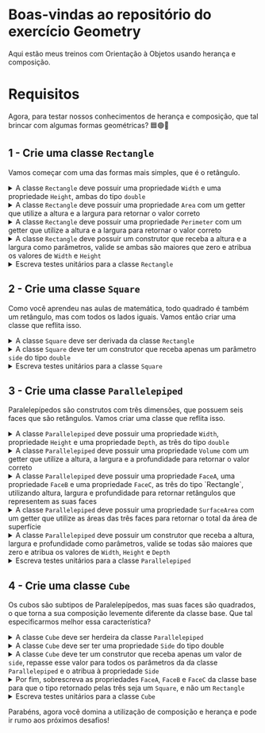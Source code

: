 # Boas-vindas ao repositório do exercício Geometry

Aqui estão meus treinos com Orientação à Objetos usando herança e composição.

# Requisitos

Agora, para testar nossos conhecimentos de herança e composição, que tal brincar com algumas formas geométricas? 🟦🟢🔺


 
## 1 - Crie uma classe `Rectangle`

Vamos começar com uma das formas mais simples, que é o retângulo.

<details>
  <summary>A classe <code>Rectangle</code> deve possuir uma propriedade <code>Width</code> e uma propriedade <code>Height</code>, ambas do tipo <code>double</code></summary><br />

Essas propriedades irão representar a largura e a altura do retângulo, respectivamente.
  
</details>

<details>
  <summary>A classe <code>Rectangle</code> deve possuir uma propriedade <code>Area</code> com um getter que utilize a altura e a largura para retornar o valor correto</summary><br />

A área de um retângulo é igual a largura * altura. Essa propriedade não deve ter um setter.
  
</details>

<details>
  <summary>A classe <code>Rectangle</code> deve possuir uma propriedade <code>Perimeter</code> com um getter que utilize a altura e a largura para retornar o valor correto</summary><br />

O perímetro de um retângulo é igual a soma de todos os seus lados. Essa propriedade não deve ter um setter.
  
</details>

<details>
  <summary>A classe <code>Rectangle</code> deve possuir um construtor que receba a altura e a largura como parâmetros, valide se ambas são maiores que zero e atribua os valores de <code>Width</code> e <code>Height</code></summary><br />

Caso algum dos parâmetros seja negativo, deverá ser lançada uma `ArgumentException` com a mensagem `"All sides must be greater than zero"`.
  
</details>

<details>
  <summary>Escreva testes unitários para a classe <code>Rectangle</code></summary><br />

Deve ser testado o seguinte:
- A classe deve designar os valores de `Width` e `Height` corretamente
- A classe deve retornar o valor da `Area` corretamente
- A classe deve lançar uma exceção ao recebe valores menores ou iguais a zero como parâmetros
  
</details>

## 2 - Crie uma classe `Square`

Como você aprendeu nas aulas de matemática, todo quadrado é também um retângulo, mas com todos os lados iguais. Vamos então criar uma classe que reflita isso.

<details>
  <summary>A classe <code>Square</code> deve ser derivada da classe <code>Rectangle</code></summary><br />

Todo quadrado é um subtipo de retângulo, pelo que faz sentido estabelecer aqui uma relação de herança.
  
</details>

<details>
  <summary>A classe <code>Square</code> deve ter um construtor que receba apenas um parâmetro <code>side</code> do tipo <code>double</code></summary><br />

Esse construtor deve repassar o valor de `side` para ambos os parâmetros do construtor da classe base.
  
</details>

<details>
  <summary>Escreva testes unitários para a classe <code>Square</code></summary><br />

Deve ser testado o seguinte:
- A classe deve ser herdeira de `Rectangle`
- `Width` e `Height` devem ser iguais e designados corretamente
- A classe deve retornar o valor da `Area` corretamente
- A classe deve lançar uma exceção ao recebe valores menores ou iguais a zero como parâmetros

</details>
  

## 3 - Crie uma classe `Parallelepiped`

Paralelepípedos são construtos com três dimensões, que possuem seis faces que são retângulos. Vamos criar uma classe que reflita isso.

<details>
  <summary>A classe <code>Parallelepiped</code> deve possuir uma propriedade <code>Width</code>, propriedade <code>Height</code> e uma propriedade <code>Depth</code>, as três do tipo <code>double</code></summary><br />

Essas propriedades irão representar a largura, a altura e a profundidade do paralelepípedo, respectivamente.
  
</details>

<details>
  <summary>A classe <code>Parallelepiped</code> deve possuir uma propriedade <code>Volume</code> com um getter que utilize a altura, a largura e a profundidade para retornar o valor correto</summary><br />

O volume de um paralelepípedo é igual a largura * altura * profundidade. Essa propriedade não deve ter um setter.
  
</details>


<details>
  <summary>A classe <code>Parallelepiped</code> deve possuir uma propriedade <code>FaceA</code>, uma propriedade <code>FaceB</code> e uma propriedade <code>FaceC</code>, as três do tipo `Rectangle`, utilizando altura, largura e profundidade para retornar retângulos que representem as suas faces</summary><br />

As faces devem representar o seguinte:
- Produto entre altura e largura
- Produto entre altura e profundidade
- Produto entre largura e profundidade
  
</details>

<details>
  <summary>A classe <code>Parallelepiped</code> deve possuir uma propriedade <code>SurfaceArea</code> com um getter que utilize as áreas das três faces para retornar o total da área de superfície</summary><br />

Some as áreas de todas as faces para retornar o valor da área de superfície do paralelepípedo.

Dica ✏️: Lembre-se que cada uma das três faces definidas deve ter sua área somada duas vezes, pois o paralelepípedo tem 6 faces, sendo que cada uma delas se repete uma vez.
  
</details>

<details>
  <summary>A classe <code>Parallelepiped</code> deve possuir um construtor que receba a altura, largura e profundidade como parâmetros, valide se todas são maiores que zero e atribua os valores de <code>Width</code>, <code>Height</code> e <code>Depth</code></summary><br />

Caso algum dos parâmetros seja negativo, deverá ser lançada uma `ArgumentException` com a mensagem `"All sides must be greater than zero"`.
  
</details>

<details>
  <summary>Escreva testes unitários para a classe <code>Parallelepiped</code></summary><br />

Deve ser testado o seguinte:
- `Width`, `Height` e `Depth` devem ser designados corretamente
- O volume deve retornar o valor correto
- A área de superfície deve retornar o valor correto
- As faces devem retornar as áreas corretas

</details>

## 4 - Crie uma classe `Cube`
Os cubos são subtipos de Paralelepípedos, mas suas faces são quadrados, o que torna a sua composição levemente diferente da classe base. Que tal especificarmos melhor essa característica?


<details>
  <summary>A classe <code>Cube</code> deve ser herdeira da classe <code>Parallelepiped</code></summary><br />

O primeiro passo aqui é definir a relação de herança entre as duas classes.
  
</details>

<details>
  <summary>A classe <code>Cube</code> deve ser ter uma propriedade <code>Side</code> do tipo double</summary><br />

Como temos todos os lados iguais, faz sentido podermos acessar o valor dos lados sem precisar especificar de qual lado estamos falando.
  
</details>

<details>
  <summary>A classe <code>Cube</code> deve ter um construtor que receba apenas um valor de <code>side</code>, repasse esse valor para todos os parâmetros da da classe <code>Parallelepiped</code> e o atribua à propriedade <code>Side</code></summary><br />
  
</details>

<details>
  <summary>Por fim, sobrescreva as propriedades <code>FaceA</code>, <code>FaceB</code> e <code>FaceC</code> da classe base para que o tipo retornado pelas três seja um <code>Square</code>, e não um <code>Rectangle</code></summary><br />

Como não existem propriedades virtuais, para sobrescrevê-las você pode simplesmente utilizar o modificador `new`.
  
</details>

<details>
  <summary>Escreva testes unitários para a classe <code>Cube</code></summary><br />

Deve ser testado o seguinte:
- A classe deve ser herdeira de `Parallelepiped`
- `Side` deve ser designado corretamente
- Todas as faces devem ser iguais e do tipo `Square`
- O volume deve ser retornado corretamente

</details>

Parabéns, agora você domina a utilização de composição e herança e pode ir rumo aos próximos desafios!
